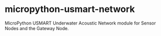 # micropython-usmart-network
MicroPython USMART Underwater Acoustic Network module for Sensor Nodes and the Gateway Node. 
